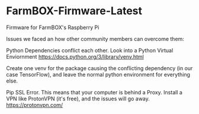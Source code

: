 # FarmBOX-Firmware-Latest
Firmware for FarmBOX's Raspberry Pi


Issues we faced an how other community members can overcome them:


Python Dependencies conflict each other. Look into a Python Virtual Enviornment https://docs.python.org/3/library/venv.html


Create one venv for the package causing the conflicting dependency (in our case TensorFlow), and leave the normal python environment for everything else.


Pip SSL Error. This means that your computer is behind a Proxy. Install a VPN like ProtonVPN (it's free), and the issues will go away. https://protonvpn.com/
